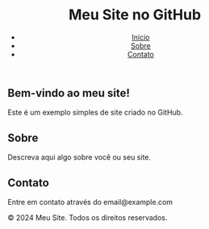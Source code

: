 <!DOCTYPE html>
<html lang="pt-br">
<head>
    <meta charset="UTF-8">
    <meta name="viewport" content="width=device-width, initial-scale=1.0">
    <title>Meu Site no GitHub</title>
    <link rel="stylesheet" href="styles.css">
</head>
<body>
    <header>
        <h1>Meu Site no GitHub</h1>
        <nav>
            <ul>
                <li><a href="#inicio">Início</a></li>
                <li><a href="#sobre">Sobre</a></li>
                <li><a href="#contato">Contato</a></li>
            </ul>
        </nav>
    </header>
    <main>
        <section id="inicio">
            <h2>Bem-vindo ao meu site!</h2>
            <p>Este é um exemplo simples de site criado no GitHub.</p>
        </section>
        <section id="sobre">
            <h2>Sobre</h2>
            <p>Descreva aqui algo sobre você ou seu site.</p>
        </section>
        <section id="contato">
            <h2>Contato</h2>
            <p>Entre em contato através do email@example.com</p>
        </section>
    </main>
    <footer>
        <p>&copy; 2024 Meu Site. Todos os direitos reservados.</p>
    </footer>
</body>
</html>